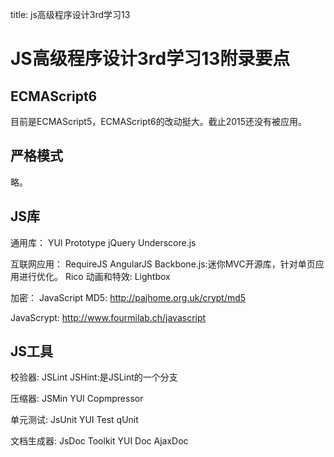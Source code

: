 title: js高级程序设计3rd学习13 

#  JS高级程序设计3rd学习13附录要点 
##  ECMAScript6 
目前是ECMAScript5，ECMAScript6的改动挺大。截止2015还没有被应用。
##  严格模式 
略。
##  JS库 
通用库：
YUI
Prototype
jQuery
Underscore.js

互联网应用：
RequireJS
AngularJS
Backbone.js:迷你MVC开源库，针对单页应用进行优化。
Rico
动画和特效:
Lightbox

加密：
JavaScript MD5: http://pajhome.org.uk/crypt/md5

JavaScrypt: http://www.fourmilab.ch/javascript

##  JS工具 
校验器:
JSLint
JSHint:是JSLint的一个分支

压缩器:
JSMin
YUI Copmpressor

单元测试:
JsUnit
YUI Test
qUnit

文档生成器:
JsDoc Toolkit
YUI Doc
AjaxDoc
